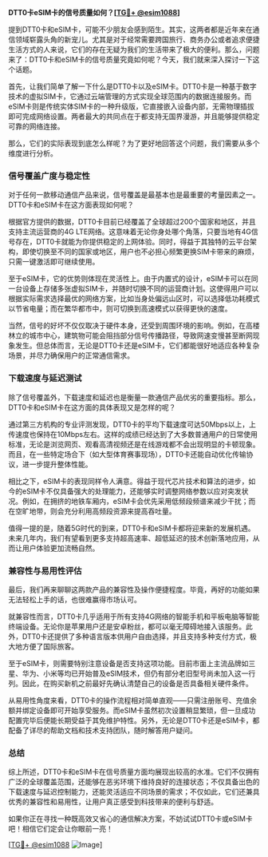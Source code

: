 **DTT0卡eSIM卡的信号质量如何？[[TG💪+ @esim1088](https://t.me/s/esim1088)]**

提到DTT0卡和eSIM卡，可能不少朋友会感到陌生。其实，这两者都是近年来在通信领域崭露头角的新宠儿。尤其是对于经常需要跨国旅行、商务办公或者追求便捷生活方式的人来说，它们的存在无疑为我们的生活带来了极大的便利。那么，问题来了：DTT0卡和eSIM卡的信号质量究竟如何呢？今天，我们就来深入探讨一下这个话题。

首先，让我们简单了解一下什么是DTT0卡以及eSIM卡。DTT0卡是一种基于数字技术的虚拟SIM卡，它通过云端管理的方式实现全球范围内的数据连接服务。而eSIM卡则是传统实体SIM卡的一种升级版，它直接嵌入设备内部，无需物理插拔即可完成网络设置。两者最大的共同点在于都支持无国界漫游，并且能够提供稳定可靠的网络连接。

那么，它们的实际表现到底怎么样呢？为了更好地回答这个问题，我们需要从多个维度进行分析。

### **信号覆盖广度与稳定性**

对于任何一款移动通信产品来说，信号覆盖是最基本也是最重要的考量因素之一。DTT0卡和eSIM卡在这方面表现如何呢？

根据官方提供的数据，DTT0卡目前已经覆盖了全球超过200个国家和地区，并且支持主流运营商的4G LTE网络。这意味着无论你身处哪个角落，只要当地有4G信号存在，DTT0卡就能为你提供稳定的上网体验。同时，得益于其独特的云平台架构，即使切换至不同的国家或地区，用户也不必担心频繁更换SIM卡带来的麻烦，只需一键激活即可继续使用。

至于eSIM卡，它的优势则体现在灵活性上。由于内置式的设计，eSIM卡可以在同一台设备上存储多张虚拟SIM卡，并随时切换不同的运营商计划。这使得用户可以根据实际需求选择最优的网络方案，比如当身处偏远山区时，可以选择低功耗模式以节省电量；而在繁华都市中，则可切换到高速模式以获得更快的速度。

当然，信号的好坏不仅仅取决于硬件本身，还受到周围环境的影响。例如，在高楼林立的城市中心，建筑物可能会阻挡部分信号传播路径，导致网速变慢甚至断网现象发生。但总体而言，无论是DTT0卡还是eSIM卡，它们都能很好地适应各种复杂场景，并尽力确保用户的正常通信需求。

### **下载速度与延迟测试**

除了信号覆盖外，下载速度和延迟也是衡量一款通信产品优劣的重要指标。那么，DTT0卡和eSIM卡在这方面的具体表现又是怎样的呢？

通过第三方机构的专业评测发现，DTT0卡的平均下载速度可达50Mbps以上，上传速度也保持在10Mbps左右。这样的成绩已经达到了大多数普通用户的日常使用标准，无论是浏览网页、观看高清视频还是在线游戏都不会出现明显的卡顿现象。而且，在一些特定场合下（如大型体育赛事现场），DTT0卡还能自动优化传输协议，进一步提升整体性能。

相比之下，eSIM卡的表现同样令人满意。得益于现代芯片技术和算法的进步，如今的eSIM卡不仅具备强大的处理能力，还能够实时调整网络参数以应对突发状况。例如，在拥挤的地铁车厢内，eSIM卡会优先采用低频段频谱来减少干扰；而在空旷地带，则会充分利用高频段资源来提高吞吐量。

值得一提的是，随着5G时代的到来，DTT0卡和eSIM卡都将迎来新的发展机遇。未来几年内，我们有望看到更多支持超高速率、超低延迟的技术创新落地应用，从而让用户体验更加流畅自然。

### **兼容性与易用性评估**

最后，我们再来聊聊这两款产品的兼容性及操作便捷程度。毕竟，再好的功能如果无法轻松上手的话，也很难赢得市场认可。

就兼容性而言，DTT0卡几乎适用于所有支持4G网络的智能手机和平板电脑等智能终端设备。无论你是苹果用户还是安卓粉丝，都可以毫无障碍地接入该服务。此外，DTT0卡还提供了多种语言版本供用户自由选择，并且支持多种支付方式，极大地方便了国际旅客。

至于eSIM卡，则需要特别注意设备是否支持这项功能。目前市面上主流品牌如三星、华为、小米等均已开始普及eSIM技术，但仍有部分老旧型号尚未加入这一行列。因此，在购买新机之前最好先确认清楚自己的设备是否具备相关硬件条件。

从易用性角度来看，DTT0卡的操作流程相对简单直观——只需注册账号、充值余额并绑定设备即可开始享受服务。而eSIM卡虽然初次设置稍显繁琐，但一旦成功配置完毕后便能长期受益于其免维护特性。另外，无论是DTT0卡还是eSIM卡，都配备了详尽的帮助文档和技术支持团队，随时解答用户疑问。

### **总结**

综上所述，DTT0卡和eSIM卡在信号质量方面均展现出较高的水准。它们不仅拥有广泛的全球覆盖范围，还能够在恶劣环境下维持良好的连接状态；不仅具备出色的下载速度与延迟控制能力，还能灵活适应不同场景的需求；不仅如此，它们还兼具优秀的兼容性和易用性，让用户真正感受到科技带来的便利与舒适。

如果你正在寻找一种既高效又省心的通信解决方案，不妨试试DTT0卡或eSIM卡吧！相信它们定会让你眼前一亮！

[[TG💪+ @esim1088](https://t.me/s/esim1088) ![Image](https://i.postimg.cc/4NQfJmqS/Snipaste-2025-05-13-00-14-12.png)]